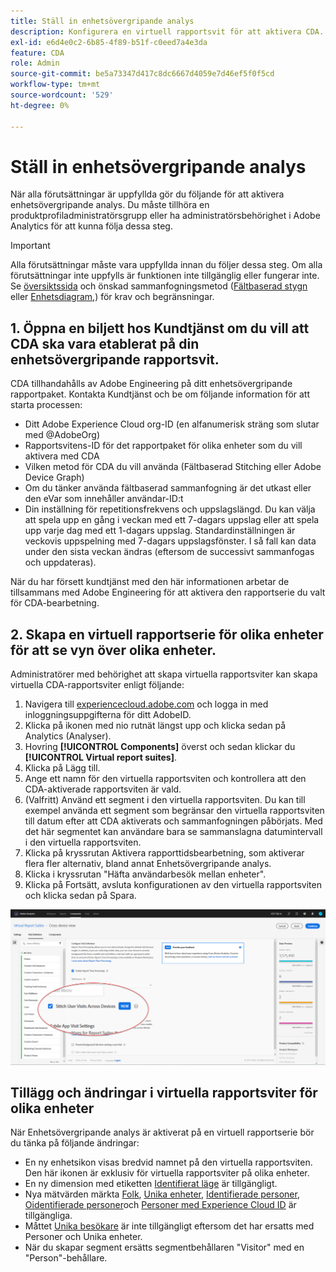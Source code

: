 ```yaml
---
title: Ställ in enhetsövergripande analys
description: Konfigurera en virtuell rapportsvit för att aktivera CDA.
exl-id: e6d4e0c2-6b85-4f89-b51f-c0eed7a4e3da
feature: CDA
role: Admin
source-git-commit: be5a73347d417c8dc6667d4059e7d46ef5f0f5cd
workflow-type: tm+mt
source-wordcount: '529'
ht-degree: 0%

---
```


# Ställ in enhetsövergripande analys

När alla förutsättningar är uppfyllda gör du följande för att aktivera enhetsövergripande analys. Du måste tillhöra en produktprofiladministratörsgrupp eller ha administratörsbehörighet i Adobe Analytics för att kunna följa dessa steg.

>[!IMPORTANT]
>
>Alla förutsättningar måste vara uppfyllda innan du följer dessa steg. Om alla förutsättningar inte uppfylls är funktionen inte tillgänglig eller fungerar inte. Se [översiktssida](overview.md) och önskad sammanfogningsmetod ([Fältbaserad stygn](field-based-stitching.md) eller [Enhetsdiagram](device-graph.md),) för krav och begränsningar.

## 1. Öppna en biljett hos Kundtjänst om du vill att CDA ska vara etablerat på din enhetsövergripande rapportsvit.

CDA tillhandahålls av Adobe Engineering på ditt enhetsövergripande rapportpaket. Kontakta Kundtjänst och be om följande information för att starta processen:

* Ditt Adobe Experience Cloud org-ID (en alfanumerisk sträng som slutar med @AdobeOrg)
* Rapportsvitens-ID för det rapportpaket för olika enheter som du vill aktivera med CDA
* Vilken metod för CDA du vill använda (Fältbaserad Stitching eller Adobe Device Graph)
* Om du tänker använda fältbaserad sammanfogning är det utkast eller den eVar som innehåller användar-ID:t
* Din inställning för repetitionsfrekvens och uppslagslängd. Du kan välja att spela upp en gång i veckan med ett 7-dagars uppslag eller att spela upp varje dag med ett 1-dagars uppslag.
Standardinställningen är veckovis uppspelning med 7-dagars uppslagsfönster. I så fall kan data under den sista veckan ändras (eftersom de successivt sammanfogas och uppdateras).

När du har försett kundtjänst med den här informationen arbetar de tillsammans med Adobe Engineering för att aktivera den rapportserie du valt för CDA-bearbetning.

## 2. Skapa en virtuell rapportserie för olika enheter för att se vyn över olika enheter.

Administratörer med behörighet att skapa virtuella rapportsviter kan skapa virtuella CDA-rapportsviter enligt följande:

1. Navigera till [experiencecloud.adobe.com](https://experiencecloud.adobe.com) och logga in med inloggningsuppgifterna för ditt AdobeID.
2. Klicka på ikonen med nio rutnät längst upp och klicka sedan på Analytics (Analyser).
3. Hovring **[!UICONTROL Components]** överst och sedan klickar du **[!UICONTROL Virtual report suites]**.
4. Klicka på Lägg till.
5. Ange ett namn för den virtuella rapportsviten och kontrollera att den CDA-aktiverade rapportsviten är vald.
6. (Valfritt) Använd ett segment i den virtuella rapportsviten. Du kan till exempel använda ett segment som begränsar den virtuella rapportsviten till datum efter att CDA aktiverats och sammanfogningen påbörjats. Med det här segmentet kan användare bara se sammanslagna datumintervall i den virtuella rapportsviten.
7. Klicka på kryssrutan Aktivera rapporttidsbearbetning, som aktiverar flera fler alternativ, bland annat Enhetsövergripande analys.
8. Klicka i kryssrutan &quot;Häfta användarbesök mellan enheter&quot;.
9. Klicka på Fortsätt, avsluta konfigurationen av den virtuella rapportsviten och klicka sedan på Spara.

![CDA-kryssruta](assets/cda-checkbox.png)

## Tillägg och ändringar i virtuella rapportsviter för olika enheter

När Enhetsövergripande analys är aktiverat på en virtuell rapportserie bör du tänka på följande ändringar:

* En ny enhetsikon visas bredvid namnet på den virtuella rapportsviten. Den här ikonen är exklusiv för virtuella rapportsviter på olika enheter.
* En ny dimension med etiketten [Identifierat läge](../dimensions/identified-state.md) är tillgängligt.
* Nya mätvärden märkta [Folk](../metrics/people.md), [Unika enheter](../metrics/unique-devices.md), [Identifierade personer](../metrics/identified-people.md), [Oidentifierade personer](../metrics/unidentified-people.md)och [Personer med Experience Cloud ID](../metrics/people-with-exp-cloud-id.md) är tillgängliga.
* Måttet [Unika besökare](../metrics/unique-visitors.md) är inte tillgängligt eftersom det har ersatts med Personer och Unika enheter.
* När du skapar segment ersätts segmentbehållaren &quot;Visitor&quot; med en &quot;Person&quot;-behållare.
